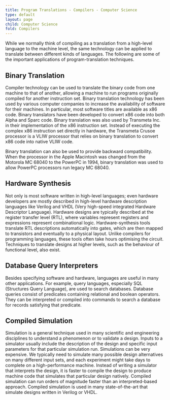 ```yaml
---
title: Program Translations - Compilers - Computer Science
type: default
layout: page
child: Computer Science
fold: Compilers
---
```


While we normally think of compiling as a translation from a high-level language
to the machine level, the same technology can be applied to translate between
different kinds of languages. The following are some of the important
applications of program-translation techniques.

## Binary Translation

Compiler technology can be used to translate the binary code from one machine to
that of another, allowing a machine to run programs originally compiled for
another instruction set. Binary translation technology has been used by various
computer companies to increase the availability of software for their machines.
In particular, most software titles are available as x86 code. Binary
translators have been developed to convert x86 code into both Alpha and Sparc
code. Binary translation was also used by Transmeta Inc. in their implementation
of the x86 instruction set. Instead of executing the complex x86 instruction set
directly in hardware, the Transmeta Crusoe processor is a VLIW processor that
relies on binary translation to convert x86 code into native VLIW code.

Binary translation can also be used to provide backward compatibility. When the
processor in the Apple Macintosh was changed from the Motorola MC 68040 to the
PowerPC in 1994, binary translation was used to allow PowerPC processors run
legacy MC 68040.

## Hardware Synthesis

Not only is most software written in high-level languages; even hardware
developers are mostly described in high-level hardware description languages
like Verilog and VHDL (Very high-speed integrated Hardware Descriptor Language).
Hardware designs are typically described at the register transfer level (RTL),
where variables represent registers and expressions represent combinational
logic. Hardware-synthesis tools translate RTL descriptions automatically into
gates, which are then mapped to transistors and eventually to a physical layout.
Unlike compilers for programming languages, these tools often take hours
optimising the circuit. Techniques to translate designs at higher levels, such
as the behaviour of functional level, also exist.

## Database Query Interpreters

Besides specifying software and hardware, languages are useful in many other
applications. For example, query languages, especially SQL (Structures Query
Language), are used to search databases. Database queries consist of predicates
containing relational and boolean operators. They can be interpreted or compiled
into commands to search a database for records satisfying that predicate.

## Compiled Simulation

Simulation is a general technique used in many scientific and engineering
disciplines to understand a phenomenon or to validate a design. Inputs to a
simulator usually include the description of the design and specific input
parameters for that particular simulation run. Simulations can be very
expensive. We typically need to simulate many possible design alternatives on
many different input sets, and each experiment might take days to complete on a
high-performance machine. Instead of writing a simulator that interprets the
design, it is faster to compile the design to produce machine code that
simulates that particular design natively. Compiled simulation can run orders of
magnitude faster than an interpreted-based approach. Compiled simulation is used
in many state-of-the-art that simulate designs written in Verilog or VHDL.
